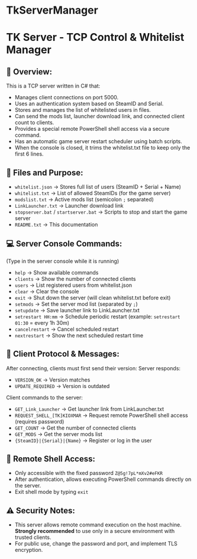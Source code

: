 # TkServerManager
TK Server - TCP Control & Whitelist Manager
===========================================

📌 Overview:
------------
This is a TCP server written in C# that:
- Manages client connections on port 5000.
- Uses an authentication system based on SteamID and Serial.
- Stores and manages the list of whitelisted users in files.
- Can send the mods list, launcher download link, and connected client count to clients.
- Provides a special remote PowerShell shell access via a secure command.
- Has an automatic game server restart scheduler using batch scripts.
- When the console is closed, it trims the whitelist.txt file to keep only the first 6 lines.

📂 Files and Purpose:
---------------------
- `whitelist.json` → Stores full list of users (SteamID + Serial + Name)
- `whitelist.txt` → List of allowed SteamIDs (for the game server)
- `modslist.txt` → Active mods list (semicolon `;` separated)
- `LinkLauncher.txt` → Launcher download link
- `stopserver.bat` / `startserver.bat` → Scripts to stop and start the game server
- `README.txt` → This documentation

💻 Server Console Commands:
----------------------------
(Type in the server console while it is running)

- `help` → Show available commands
- `clients` → Show the number of connected clients
- `users` → List registered users from whitelist.json
- `clear` → Clear the console
- `exit` → Shut down the server (will clean whitelist.txt before exit)
- `setmods` → Set the server mod list (separated by `;`)
- `setupdate` → Save launcher link to LinkLauncher.txt
- `setrestart HH:mm` → Schedule periodic restart (example: `setrestart 01:30` = every 1h 30m)
- `cancelrestart` → Cancel scheduled restart
- `nextrestart` → Show the next scheduled restart time

🔌 Client Protocol & Messages:
------------------------------
After connecting, clients must first send their version:
Server responds:
- `VERSION_OK` → Version matches
- `UPDATE_REQUIRED` → Version is outdated

Client commands to the server:
- `GET_Link_Launcher` → Get launcher link from LinkLauncher.txt
- `REQUEST_SHELL_[TK]KIOXMAR` → Request remote PowerShell shell access (requires password)
- `GET_COUNT` → Get the number of connected clients
- `GET_MODS` → Get the server mods list
- `{SteamID}|{Serial}|{Name}` → Register or log in the user

🔑 Remote Shell Access:
-----------------------
- Only accessible with the fixed password `Z@5g!7pL*mXv2#eFKR`
- After authentication, allows executing PowerShell commands directly on the server.
- Exit shell mode by typing `exit`

⚠ Security Notes:
-----------------
- This server allows remote command execution on the host machine. **Strongly recommended** to use only in a secure environment with trusted clients.
- For public use, change the password and port, and implement TLS encryption.
